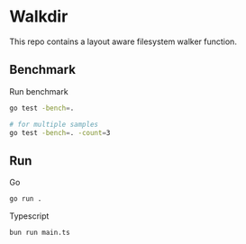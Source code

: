 # Walkdir

This repo contains a layout aware filesystem walker function.

## Benchmark

Run benchmark
```sh
go test -bench=.

# for multiple samples
go test -bench=. -count=3
```

## Run

Go
```sh
go run .
```

Typescript
```sh
bun run main.ts
```
